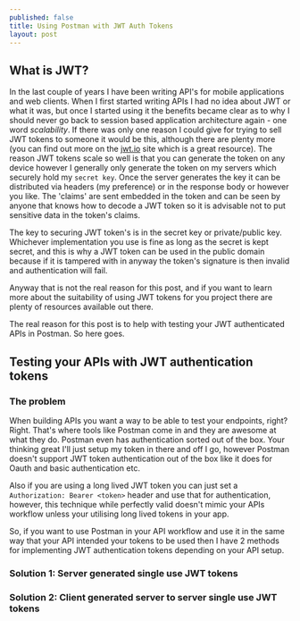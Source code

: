 ```yaml
---
published: false
title: Using Postman with JWT Auth Tokens
layout: post
---
```

## What is JWT?
In the last couple of years I have been writing API's for mobile applications and web clients. When I first started writing APIs I had no idea about JWT or what it was, but once I started using it the benefits became clear as to why I should never go back to session based application architecture again - one word _scalability_. If there was only one reason I could give for trying to sell JWT tokens to someone it would be this, although there are plenty more (you can find out more on the [jwt.io](jwt.io) site which is a great resource). The reason JWT tokens scale so well is that you can generate the token on any device however I generally only generate the token on my servers which securely hold my `secret key`. Once the server generates the key it can be distributed via headers (my preference) or in the response body or however you like. The 'claims' are sent embedded in the token and can be seen by anyone that knows how to decode a JWT token so it is advisable not to put sensitive data in the token's claims. 

The key to securing JWT token's is in the secret key or private/public key. Whichever implementation you use is fine as long as the secret is kept secret, and this is why a JWT token can be used in the public domain because if it is tampered with in anyway the token's signature is then invalid and authentication will fail.

Anyway that is not the real reason for this post, and if you want to learn more about the suitability of using JWT tokens for you project there are plenty of resources available out there.

The real reason for this post is to help with testing your JWT authenticated APIs in Postman. So here goes.

## Testing your APIs with JWT authentication tokens
### The problem
When building APIs you want a way to be able to test your endpoints, right? Right. That's where tools like Postman come in and they are awesome at what they do. Postman even has authentication sorted out of the box. Your thinking great I'll just setup my token in there and off I go, however Postman doesn't support JWT token authentication out of the box like it does for Oauth and basic authentication etc.

Also if you are using a long lived JWT token you can just set a `Authorization: Bearer <token>` header and use that for authentication, however, this technique while perfectly valid doesn't mimic your APIs workflow unless your utilising long lived tokens in your app.

So, if you want to use Postman in your API workflow and use it in the same way that your API intended your tokens to be used then I have 2 methods for implementing JWT authentication tokens depending on your API setup.

### Solution 1: Server generated single use JWT tokens

### Solution 2: Client generated server to server single use JWT tokens